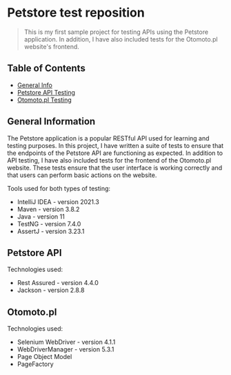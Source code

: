 # Petstore test reposition
> This is my first sample project for testing APIs using the Petstore application. In addition, I have also included tests 
> for the Otomoto.pl website's frontend.

## Table of Contents
* [General Info](#general-information)
* [Petstore API Testing](#petstore-api)
* [Otomoto.pl Testing](#otomoto.pl)

## General Information
  The Petstore application is a popular RESTful API used for learning and testing purposes. In this project, 
 I have written a suite of tests to ensure that the endpoints of the Petstore API are functioning as expected.
  In addition to API testing, I have also included tests for the frontend of the Otomoto.pl website.  These tests ensure 
 that the user interface is working correctly and that users can perform basic actions on the website.
  
  Tools used for both types of testing:
- IntelliJ IDEA - version 2021.3
- Maven - version 3.8.2
- Java - version 11
- TestNG - version 7.4.0
- AssertJ - version 3.23.1

## Petstore API
 Technologies used:
- Rest Assured - version 4.4.0
- Jackson - version 2.8.8

## Otomoto.pl
 Technologies used:
- Selenium WebDriver - version 4.1.1
- WebDriverManager - version 5.3.1
- Page Object Model
- PageFactory
